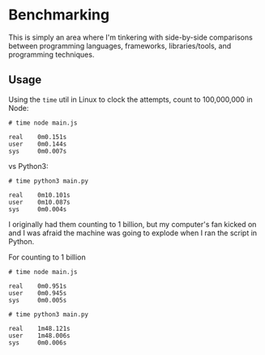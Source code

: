 # Benchmarking

This is simply an area where I'm tinkering with side-by-side comparisons between
programming languages, frameworks, libraries/tools, and programming techniques.

## Usage

Using the `time` util in Linux to clock the attempts, count to 100,000,000 in Node:


```
# time node main.js 

real    0m0.151s
user    0m0.144s
sys     0m0.007s
```

vs Python3:

```
# time python3 main.py

real    0m10.101s
user    0m10.087s
sys     0m0.004s
```

I originally had them counting to 1 billion, but my computer's fan kicked on and
I was afraid the machine was going to explode when I ran the script in Python.

For counting to 1 billion

```
# time node main.js

real    0m0.951s
user    0m0.945s
sys     0m0.005s

# time python3 main.py

real    1m48.121s
user    1m48.006s
sys     0m0.006s
```
